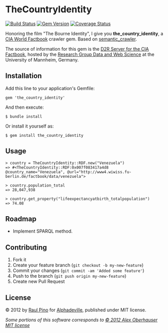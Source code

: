 # TheCountryIdentity

[![Build Status](https://travis-ci.org/p1nox/the_country_identity.png?branch=master)](https://travis-ci.org/p1nox/the_country_identity) [![Gem Version](https://badge.fury.io/rb/the_country_identity.png)](http://badge.fury.io/rb/the_country_identity) [![Coverage Status](https://coveralls.io/repos/p1nox/the_country_identity/badge.png)](https://coveralls.io/r/p1nox/the_country_identity)

Honoring the film "The Bourne Identity", I give you __the_country_identity__, a [CIA World Factbook](https://www.cia.gov/library/publications/the-world-factbook/) crawler gem. Based on [semantic_crawler](https://github.com/obale/semantic_crawler).

The source of information for this gem is the [D2R Server for the CIA Factbook](http://wifo5-03.informatik.uni-mannheim.de/factbook/), hosted by the [Research Group Data and Web Science](http://dws.informatik.uni-mannheim.de/en/home/) at the University of Mannheim, Germany.

## Installation

Add this line to your application's Gemfile:

    gem 'the_country_identity'

And then execute:

    $ bundle install

Or install it yourself as:

    $ gem install the_country_identity

## Usage

    > country = TheCountryIdentity::RDF.new("Venezuela")
    => #<TheCountryIdentity::RDF:0x007f083417a4d8 @country_name="Venezuela", @url="http://www4.wiwiss.fu-berlin.de/factbook/data/venezuela">

    > country.population_total
    => 28,047,938

    > country.get_property("lifeexpectancyatbirth_totalpopulation")
    => 74.08

## Roadmap

* Implement SPARQL method.

## Contributing

1. Fork it
2. Create your feature branch (`git checkout -b my-new-feature`)
3. Commit your changes (`git commit -am 'Added some feature'`)
4. Push to the branch (`git push origin my-new-feature`)
5. Create new Pull Request

## License

© 2012 by [Raul Pino](https://github.com/p1nox) for [Alphadeville](https://github.com/alphadeville), published under MIT license.

_Some portions of this software corresponds to [© 2012 Alex Oberhauser MIT license](https://github.com/obale/semantic_crawler/blob/develop/MIT-LICENSE)_
